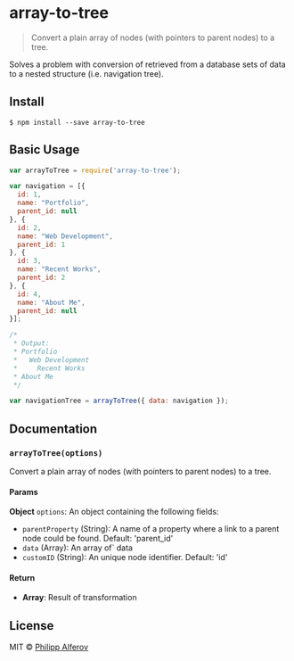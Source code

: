 # array-to-tree

> Convert a plain array of nodes (with pointers to parent nodes) to a tree.

Solves a problem with conversion of retrieved from a database sets of data to a nested structure (i.e. navigation tree).

## Install

```
$ npm install --save array-to-tree
```

## Basic Usage

```js
var arrayToTree = require('array-to-tree');

var navigation = [{
  id: 1,
  name: "Portfolio",
  parent_id: null
}, {
  id: 2,
  name: "Web Development",
  parent_id: 1
}, {
  id: 3,
  name: "Recent Works",
  parent_id: 2
}, {
  id: 4,
  name: "About Me",
  parent_id: null
}];

/*
 * Output:
 * Portfolio
 *   Web Development
 *     Recent Works
 * About Me
 */

var navigationTree = arrayToTree({ data: navigation });
```

## Documentation

### `arrayToTree(options)`
Convert a plain array of nodes (with pointers to parent nodes) to a tree.

#### Params
**Object** `options`: An object containing the following fields:
- `parentProperty` (String): A name of a property where a link to a parent node could be found. Default: 'parent_id'
- `data` (Array): An array of` data
- `customID` (String): An unique node identifier. Default: 'id'

#### Return
- **Array**: Result of transformation

## License

MIT © [Philipp Alferov](https://github.com/alferov)
